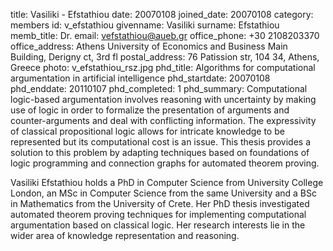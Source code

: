 ﻿title: Vasiliki - Efstathiou
date: 20070108
joined_date: 20070108
category: members 
id: v_efstathiou
givenname: Vasiliki
surname: Efstathiou
memb_title: Dr.
email: vefstathiou@aueb.gr
office_phone: +30 2108203370
office_address: Athens University of Economics and Business Main Building, Derigny ct, 3rd fl 
postal_address: 76 Patission str, 104 34, Athens, Greece
photo: v_efstathiou_rsz.jpg
phd_title: Algorithms for computational argumentation in artificial intelligence
phd_startdate: 20070108
phd_enddate: 20110107
phd_completed: 1
phd_summary: Computational logic-based argumentation involves reasoning with uncertainty by making use of logic in order to formalize the presentation of arguments and counter-arguments and deal with conflicting information.  The expressivity of classical propositional logic allows for intricate knowledge to be represented but its computational cost is an issue. This thesis provides a solution to this problem by adapting techniques  based on foundations of logic programming and connection graphs for automated theorem proving.

Vasiliki Efstathiou holds a PhD in Computer Science from University College London, an MSc in Computer Science from the same University and a BSc in Mathematics from the University of Crete. Her PhD thesis investigated automated theorem proving techniques for implementing computational argumentation based on classical logic. Her research interests lie in the wider area of knowledge representation and reasoning.
